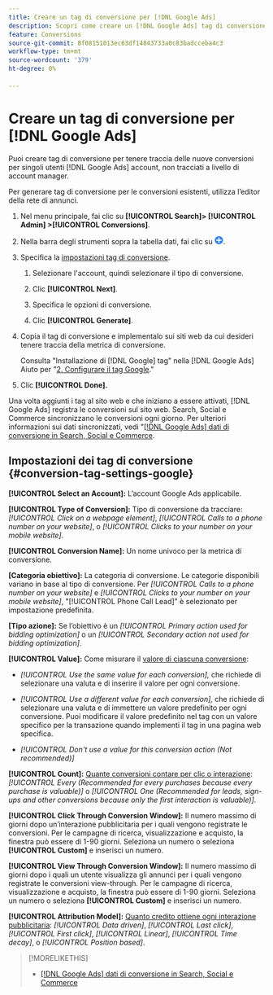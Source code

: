 ```yaml
---
title: Creare un tag di conversione per [!DNL Google Ads]
description: Scopri come creare un [!DNL Google Ads] tag di conversione.
feature: Conversions
source-git-commit: 8f08151013ec63df14843733a0c83badcceba4c3
workflow-type: tm+mt
source-wordcount: '379'
ht-degree: 0%

---
```


# Creare un tag di conversione per [!DNL Google Ads]

Puoi creare tag di conversione per tenere traccia delle nuove conversioni per singoli utenti [!DNL Google Ads] account, non tracciati a livello di account manager.

Per generare tag di conversione per le conversioni esistenti, utilizza l’editor della rete di annunci.

1. Nel menu principale, fai clic su **[!UICONTROL Search]> [!UICONTROL Admin] >[!UICONTROL Conversions]**.

1. Nella barra degli strumenti sopra la tabella dati, fai clic su ![Crea](/help/search-social-commerce/assets/add.png "Crea").

1. Specifica la [impostazioni tag di conversione](#conversion-tag-settings-google).

   1. Selezionare l&#39;account, quindi selezionare il tipo di conversione.

   1. Clic **[!UICONTROL Next]**.

   1. Specifica le opzioni di conversione.

   1. Clic **[!UICONTROL Generate]**.

1. Copia il tag di conversione e implementalo sui siti web da cui desideri tenere traccia della metrica di conversione.

   Consulta &quot;Installazione di [!DNL Google] tag&quot; nella [!DNL Google Ads] Aiuto per &quot;[2. Configurare il tag Google](https://support.google.com/google-ads/answer/12215519).&quot;

1. Clic **[!UICONTROL Done].**

Una volta aggiunti i tag al sito web e che iniziano a essere attivati, [!DNL Google Ads] registra le conversioni sul sito web. Search, Social e Commerce sincronizzano le conversioni ogni giorno. Per ulteriori informazioni sui dati sincronizzati, vedi &quot;[[!DNL Google Ads] dati di conversione in Search, Social e Commerce](/help/search-social-commerce/campaign-management/introduction/google-conversion-data.md).

## Impostazioni dei tag di conversione {#conversion-tag-settings-google}

**[!UICONTROL Select an Account]:** L’account Google Ads applicabile.

**[!UICONTROL Type of Conversion]:** Tipo di conversione da tracciare: *[!UICONTROL Click on a webpage element]*, *[!UICONTROL Calls to a phone number on your website]*, o *[!UICONTROL Clicks to your number on your mobile website]*.

**[!UICONTROL Conversion Name]:** Un nome univoco per la metrica di conversione.

**\[Categoria obiettivo\]:** La categoria di conversione. Le categorie disponibili variano in base al tipo di conversione. Per *[!UICONTROL Calls to a phone number on your website]* e *[!UICONTROL Clicks to your number on your mobile website]*, &quot;[!UICONTROL Phone Call Lead]&quot; è selezionato per impostazione predefinita.

**\[Tipo azione\]:** Se l’obiettivo è un *[!UICONTROL Primary action used for bidding optimization]* o un *[!UICONTROL Secondary action not used for bidding optimization]*.

**[!UICONTROL Value]:** Come misurare il [valore di ciascuna conversione](https://support.google.com/google-ads/answer/3419241):

* *[!UICONTROL Use the same value for each conversion],* che richiede di selezionare una valuta e di inserire il valore per ogni conversione.

* *[!UICONTROL Use a different value for each conversion],* che richiede di selezionare una valuta e di immettere un valore predefinito per ogni conversione. Puoi modificare il valore predefinito nel tag con un valore specifico per la transazione quando implementi il tag in una pagina web specifica.

* *[!UICONTROL Don't use a value for this conversion action (Not recommended)]*

**[!UICONTROL Count]:** [Quante conversioni contare per clic o interazione](https://support.google.com/google-ads/answer/3438531): *[!UICONTROL Every (Recommended for every purchases because every purchase is valuable)]* o *[!UICONTROL One (Recommended for leads, sign-ups and other conversions because only the first interaction is valuable)]*.

**[!UICONTROL Click Through Conversion Window]:** Il numero massimo di giorni dopo un’interazione pubblicitaria per i quali vengono registrate le conversioni. Per le campagne di ricerca, visualizzazione e acquisto, la finestra può essere di 1-90 giorni. Seleziona un numero o seleziona **[!UICONTROL Custom]** e inserisci un numero.

**[!UICONTROL View Through Conversion Window]:** Il numero massimo di giorni dopo i quali un utente visualizza gli annunci per i quali vengono registrate le conversioni view-through. Per le campagne di ricerca, visualizzazione e acquisto, la finestra può essere di 1-90 giorni. Seleziona un numero o seleziona **[!UICONTROL Custom]** e inserisci un numero.

**[!UICONTROL Attribution Model]:** [Quanto credito ottiene ogni interazione pubblicitaria](https://support.google.com/google-ads/answer/6259715?sjid=8211249329930775138): *[!UICONTROL Data driven]*, *[!UICONTROL Last click]*, *[!UICONTROL First click]*, *[!UICONTROL Linear]*, *[!UICONTROL Time decay]*, o *[!UICONTROL Position based]*.

>[!MORELIKETHIS]
>
>* [[!DNL Google Ads] dati di conversione in Search, Social e Commerce](/help/search-social-commerce/campaign-management/introduction/google-conversion-data.md)
